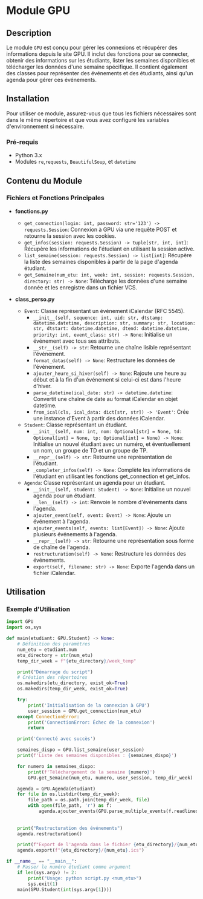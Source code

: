 # Module GPU

## Description
Le module `GPU` est conçu pour gérer les connexions et récupérer des informations depuis le site GPU. Il inclut des fonctions pour se connecter, obtenir des informations sur les étudiants, lister les semaines disponibles et télécharger les données d'une semaine spécifique. Il contient également des classes pour représenter des événements et des étudiants, ainsi qu'un agenda pour gérer ces événements.

## Installation
Pour utiliser ce module, assurez-vous que tous les fichiers nécessaires sont dans le même répertoire et que vous avez configuré les variables d'environnement si nécessaire.

### Pré-requis
- Python 3.x
- Modules `re`,`requests`, `BeautifulSoup`, et `datetime`

## Contenu du Module

### Fichiers et Fonctions Principales

- **fonctions.py**
  - `get_connection(login: int, password: str='123') -> requests.Session`: Connexion à GPU via une requête POST et retourne la session avec les cookies.
  - `get_infos(session: requests.Session) -> tuple[str, int, int]`: Récupère les informations de l'étudiant en utilisant la session active.
  - `list_semaine(session: requests.Session) -> list[int]`: Récupère la liste des semaines disponibles à partir de la page d'agenda étudiant.
  - `get_Semaine(num_etu: int, week: int, session: requests.Session, directory: str) -> None`: Télécharge les données d'une semaine donnée et les enregistre dans un fichier VCS.


- **class_perso.py**
  - `Event`: Classe représentant un événement iCalendar (RFC 5545).
    - `__init__(self, sequence: int, uid: str, dtstamp: datetime.datetime, description: str, summary: str, location: str, dtstart: datetime.datetime, dtend: datetime.datetime, priority: int, event_class: str) -> None`: Initialise un événement avec tous ses attributs.
    - `__str__(self) -> str`: Retourne une chaîne lisible représentant l'événement.
    - `format_datas(self) -> None`: Restructure les données de l'événement.
    - `ajouter_heure_si_hiver(self) -> None`: Rajoute une heure au début et à la fin d'un événement si celui-ci est dans l'heure d'hiver.
    - `parse_datetime(ical_date: str) -> datetime.datetime`: Convertit une chaîne de date au format iCalendar en objet datetime.
    - `from_ical(cls, ical_data: dict[str, str]) -> 'Event'`: Crée une instance d'Event à partir des données iCalendar.
  - `Student`: Classe représentant un étudiant.
    - `__init__(self, num: int, nom: Optional[str] = None, td: Optional[int] = None, tp: Optional[int] = None) -> None`: Initialise un nouvel étudiant avec un numéro, et éventuellement un nom, un groupe de TD et un groupe de TP.
    - `__repr__(self) -> str`: Retourne une représentation de l'étudiant.
    - `_completer_infos(self) -> None`: Complète les informations de l'étudiant en utilisant les fonctions get_connection et get_infos.
  - `Agenda`: Classe représentant un agenda pour un étudiant.
    - `__init__(self, student: Student) -> None`: Initialise un nouvel agenda pour un étudiant.
    - `__len__(self) -> int`: Renvoie le nombre d'événements dans l'agenda.
    - `ajouter_event(self, event: Event) -> None`: Ajoute un événement à l'agenda.
    - `ajouter_events(self, events: list[Event]) -> None`: Ajoute plusieurs événements à l'agenda.
    - `__repr__(self) -> str`: Retourne une représentation sous forme de chaîne de l'agenda.
    - `restructuration(self) -> None`: Restructure les données des événements.
    - `export(self, filename: str) -> None`: Exporte l'agenda dans un fichier iCalendar.

## Utilisation

### Exemple d'Utilisation

```python
import GPU
import os,sys

def main(etudiant: GPU.Student) -> None:
    # Définition des paramètres
    num_etu = etudiant.num
    etu_directory = str(num_etu)
    temp_dir_week = f"{etu_directory}/week_temp"

    print("Démarrage du script")
    # Création des répertoires
    os.makedirs(etu_directory, exist_ok=True)
    os.makedirs(temp_dir_week, exist_ok=True)

    try:
        print('Initialisation de la connexion à GPU')
        user_session = GPU.get_connection(num_etu)
    except ConnectionError:
        print('ConnectionError: Échec de la connexion')
        return

    print('Connecté avec succès')

    semaines_dispo = GPU.list_semaine(user_session)
    print(f'Liste des semaines disponibles : {semaines_dispo}')

    for numero in semaines_dispo:
        print(f'Téléchargement de la semaine {numero}')
        GPU.get_Semaine(num_etu, numero, user_session, temp_dir_week)

    agenda = GPU.Agenda(etudiant)
    for file in os.listdir(temp_dir_week):
        file_path = os.path.join(temp_dir_week, file)
        with open(file_path, 'r') as f:
            agenda.ajouter_events(GPU.parse_multiple_events(f.readlines()))
    
    
    print("Restructuration des événements")
    agenda.restructuration()

    print(f"Export de l'agenda dans le fichier {etu_directory}/{num_etu}.ics")
    agenda.export(f"{etu_directory}/{num_etu}.ics")

if __name__ == "__main__":
    # Passer le numéro étudiant comme argument
    if len(sys.argv) != 2:
        print("Usage: python script.py <num_etu>")
        sys.exit(1)
    main(GPU.Student(int(sys.argv[1])))